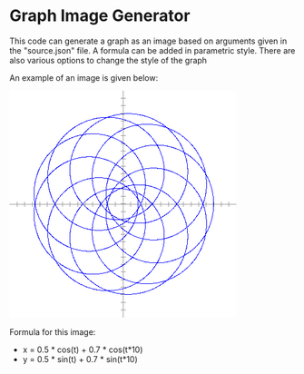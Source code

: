 # Graph Image Generator

This code can generate a graph as an image based on arguments given in the "source.json" file. A formula can be added in parametric style. There are also various options to change the style of the graph

An example of an image is given below:

![Graph Image](https://raw.githubusercontent.com/PurpleStripedUnicorn/Graph-Image-Generator/master/out.png)

Formula for this image:
- x = 0.5 \* cos(t) + 0.7 \* cos(t\*10)
- y = 0.5 \* sin(t) + 0.7 \* sin(t\*10)

